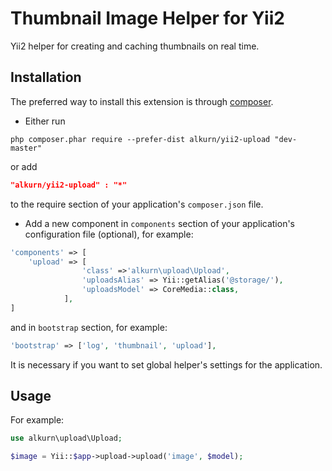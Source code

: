 Thumbnail Image Helper for Yii2
========================

Yii2 helper for creating and caching thumbnails on real time.

Installation
------------
The preferred way to install this extension is through [composer](http://getcomposer.org/download/).

* Either run

```
php composer.phar require --prefer-dist alkurn/yii2-upload "dev-master"
```
or add

```json
"alkurn/yii2-upload" : "*"
```

to the require section of your application's `composer.json` file.

* Add a new component in `components` section of your application's configuration file (optional), for example:

```php
'components' => [ 
    'upload' => [
                'class' =>'alkurn\upload\Upload',
                'uploadsAlias' => Yii::getAlias('@storage/'),
                'uploadsModel' => CoreMedia::class,
            ],
]
```

and in `bootstrap` section, for example:

```php
'bootstrap' => ['log', 'thumbnail', 'upload'],
```

It is necessary if you want to set global helper's settings for the application.

Usage
-----
For example:

```php
use alkurn\upload\Upload;

$image = Yii::$app->upload->upload('image', $model);
``` 
